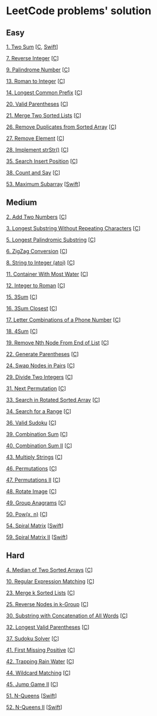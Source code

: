 # LeetCode problems' solution

## Easy
[1. Two Sum](https://leetcode.com/problems/two-sum) [[C](./src/1.c), [Swift](./swift/1.swift)]

[7. Reverse Integer](https://leetcode.com/problems/reverse-integer) [[C](./src/7.c)]

[9. Palindrome Number](https://leetcode.com/problems/palindrome-number) [[C](./src/9.c)]

[13. Roman to Integer](https://leetcode.com/problems/roman-to-integer) [[C](./src/13.c)]

[14. Longest Common Prefix](https://leetcode.com/problems/longest-common-prefix) [[C](./src/14.c)]

[20. Valid Parentheses](https://leetcode.com/problems/valid-parentheses) [[C](./src/20.c)]

[21. Merge Two Sorted Lists](https://leetcode.com/problems/merge-two-sorted-lists) [[C](./src/21.c)]

[26. Remove Duplicates from Sorted Array](https://leetcode.com/problems/remove-duplicates-from-sorted-array) [[C](./src/26.c)]

[27. Remove Element](https://leetcode.com/problems/remove-element) [[C](./src/27.c)]

[28. Implement strStr()](https://leetcode.com/problems/implement-strstr) [[C](./src/28.c)]

[35. Search Insert Position](https://leetcode.com/problems/search-insert-position) [[C](./src/35.c)]

[38. Count and Say](https://leetcode.com/problems/count-and-say) [[C](./src/38.c)]

[53. Maximum Subarray](https://leetcode.com/problems/maximum-subarray) [[Swift](./swift/53.swift)]

## Medium
[2. Add Two Numbers](https://leetcode.com/problems/add-two-numbers) [[C](./src/2.c)]

[3. Longest Substring Without Repeating Characters](https://leetcode.com/problems/longest-substring-without-repeating-characters) [[C](./src/3.c)]

[5. Longest Palindromic Substring](https://leetcode.com/problems/longest-palindromic-substring) [[C](./src/5.c)]

[6. ZigZag Conversion](https://leetcode.com/problems/zigzag-conversion) [[C](./src/6.c)]

[8. String to Integer (atoi)](https://leetcode.com/problems/string-to-integer-atoi) [[C](./src/8.c)]

[11. Container With Most Water](https://leetcode.com/problems/container-with-most-water) [[C](./src/11.c)]

[12. Integer to Roman](https://leetcode.com/problems/integer-to-roman) [[C](./src/12.c)]

[15. 3Sum](https://leetcode.com/problems/3sum) [[C](./src/15.c)]

[16. 3Sum Closest](https://leetcode.com/problems/3sum-closest) [[C](./src/16.c)]

[17. Letter Combinations of a Phone Number](https://leetcode.com/problems/letter-combinations-of-a-phone-number) [[C](./src/17.c)]

[18. 4Sum](https://leetcode.com/problems/4sum) [[C](./src/18.c)]

[19. Remove Nth Node From End of List](https://leetcode.com/problems/remove-nth-node-from-end-of-list) [[C](./src/19.c)]

[22. Generate Parentheses](https://leetcode.com/problems/generate-parentheses) [[C](./src/22.c)]

[24. Swap Nodes in Pairs](https://leetcode.com/problems/swap-nodes-in-pairs) [[C](./src/24.c)]

[29. Divide Two Integers](https://leetcode.com/problems/divide-two-integers) [[C](./src/29.c)]

[31. Next Permutation](https://leetcode.com/problems/next-permutation) [[C](./src/31.c)]

[33. Search in Rotated Sorted Array](https://leetcode.com/problems/search-in-rotated-sorted-array) [[C](./src/33.c)]

[34. Search for a Range](https://leetcode.com/problems/search-for-a-range) [[C](./src/34.c)]

[36. Valid Sudoku](https://leetcode.com/problems/valid-sudoku) [[C](./src/36.c)]

[39. Combination Sum](https://leetcode.com/problems/combination-sum) [[C](./src/39.c)]

[40. Combination Sum II](https://leetcode.com/problems/combination-sum-ii) [[C](./src/40.c)]

[43. Multiply Strings](https://leetcode.com/problems/multiply-strings) [[C](./src/43.c)]

[46. Permutations](https://leetcode.com/problems/permutations) [[C](./src/46.c)]

[47. Permutations II](https://leetcode.com/problems/permutations-ii) [[C](./src/47.c)]

[48. Rotate Image](https://leetcode.com/problems/rotate-image) [[C](./src/48.c)]

[49. Group Anagrams](https://leetcode.com/problems/group-anagrams) [[C](./src/49.c)]

[50. Pow(x, n)](https://leetcode.com/problems/powx-n) [[C](./src/50.c)]

[54. Spiral Matrix](https://leetcode.com/problems/spiral-matrix) [[Swift](./swift/54.swift)]

[59. Spiral Matrix II](https://leetcode.com/problems/spiral-matrix-ii) [[Swift](./swift/59.swift)]

## Hard
[4. Median of Two Sorted Arrays](https://leetcode.com/problems/median-of-two-sorted-arrays) [[C](./src/4.c)]

[10. Regular Expression Matching](https://leetcode.com/problems/regular-expression-matching) [[C](./src/10.c)]

[23. Merge k Sorted Lists](https://leetcode.com/problems/merge-k-sorted-lists) [[C](./src/23.c)]

[25. Reverse Nodes in k-Group](https://leetcode.com/problems/reverse-nodes-in-k-group) [[C](./src/25.c)]

[30. Substring with Concatenation of All Words](https://leetcode.com/problems/substring-with-concatenation-of-all-words) [[C](./src/30.c)]

[32. Longest Valid Parentheses](https://leetcode.com/problems/longest-valid-parentheses) [[C](./src/32.c)]

[37. Sudoku Solver](https://leetcode.com/problems/sudoku-solver) [[C](./src/37.c)]

[41. First Missing Positive](https://leetcode.com/problems/first-missing-positive) [[C](./src/41.c)]

[42. Trapping Rain Water](https://leetcode.com/problems/trapping-rain-water) [[C](./src/42.c)]

[44. Wildcard Matching](https://leetcode.com/problems/wildcard-matching) [[C](./src/44.c)]

[45. Jump Game II](https://leetcode.com/problems/jump-game-ii) [[C](./src/45.c)]

[51. N-Queens](https://leetcode.com/problems/n-queens) [[Swift](./swift/51.swift)]

[52. N-Queens II](https://leetcode.com/problems/n-queens-ii) [[Swift](./swift/52.swift)]
